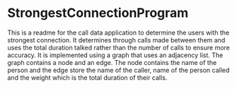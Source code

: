 # StrongestConnectionProgram
This is a readme for the call data application to determine the users with the strongest connection.
It determines through calls made between them and uses the total duration talked rather than the number of calls to ensure more accuracy.
It is implemented using a graph that uses an adjacency list.
The graph contains a node and an edge.
The node contains the name of the person and the edge store the name of the caller, name of the person called and the weight which is the total duration of their calls.
